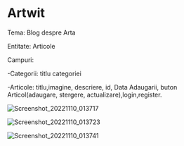 # Artwit

Tema: Blog despre Arta

Entitate: Articole

Campuri:

-Categorii: titlu categoriei

-Articole: titlu,imagine, descriere, id, Data Adaugarii, buton Articol(adaugare, stergere, actualizare),login,register.

![Screenshot_20221110_013717](https://user-images.githubusercontent.com/12413810/201081178-79a79719-6224-4126-8d66-fb95c326f5ec.png)

![Screenshot_20221110_013723](https://user-images.githubusercontent.com/12413810/201081197-8b6c28d7-57d2-4667-8336-430d7d2d910f.png)

![Screenshot_20221110_013741](https://user-images.githubusercontent.com/12413810/201081208-c31d5f89-2e92-4dd5-b4f0-c0768578c37d.png)
